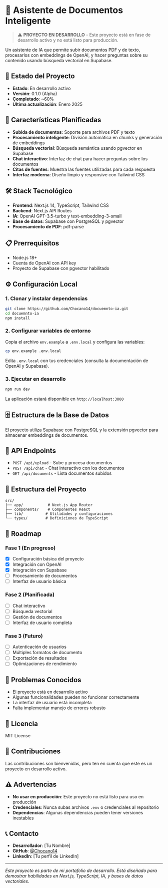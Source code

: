 # 📄 Asistente de Documentos Inteligente

> ⚠️ **PROYECTO EN DESARROLLO** - Este proyecto está en fase de desarrollo activo y no está listo para producción.

Un asistente de IA que permite subir documentos PDF y de texto, procesarlos con embeddings de OpenAI, y hacer preguntas sobre su contenido usando búsqueda vectorial en Supabase.

## 🚧 Estado del Proyecto

- **Estado**: En desarrollo activo
- **Versión**: 0.1.0 (Alpha)
- **Completado**: ~60%
- **Última actualización**: Enero 2025

## 🚀 Características Planificadas

- **Subida de documentos**: Soporte para archivos PDF y texto
- **Procesamiento inteligente**: División automática en chunks y generación de embeddings
- **Búsqueda vectorial**: Búsqueda semántica usando pgvector en Supabase
- **Chat interactivo**: Interfaz de chat para hacer preguntas sobre los documentos
- **Citas de fuentes**: Muestra las fuentes utilizadas para cada respuesta
- **Interfaz moderna**: Diseño limpio y responsive con Tailwind CSS

## 🛠️ Stack Tecnológico

- **Frontend**: Next.js 14, TypeScript, Tailwind CSS
- **Backend**: Next.js API Routes
- **IA**: OpenAI GPT-3.5-turbo y text-embedding-3-small
- **Base de datos**: Supabase con PostgreSQL y pgvector
- **Procesamiento de PDF**: pdf-parse

## 📋 Prerrequisitos

- Node.js 18+
- Cuenta de OpenAI con API key
- Proyecto de Supabase con pgvector habilitado

## ⚙️ Configuración Local

### 1. Clonar y instalar dependencias

```bash
git clone https://github.com/Chocano14/docuemnto-ia.git
cd docuemnto-ia
npm install
```

### 2. Configurar variables de entorno

Copia el archivo `env.example` a `.env.local` y configura las variables:

```bash
cp env.example .env.local
```

Edita `.env.local` con tus credenciales (consulta la documentación de OpenAI y Supabase).

### 3. Ejecutar en desarrollo

```bash
npm run dev
```

La aplicación estará disponible en `http://localhost:3000`

## 🗄️ Estructura de la Base de Datos

El proyecto utiliza Supabase con PostgreSQL y la extensión pgvector para almacenar embeddings de documentos.

## 🔧 API Endpoints

- `POST /api/upload` - Sube y procesa documentos
- `POST /api/chat` - Chat interactivo con los documentos
- `GET /api/documents` - Lista documentos subidos

## 📁 Estructura del Proyecto

```
src/
├── app/           # Next.js App Router
├── components/    # Componentes React
├── lib/          # Utilidades y configuraciones
└── types/        # Definiciones de TypeScript
```

## 🚀 Roadmap

### Fase 1 (En progreso)
- [x] Configuración básica del proyecto
- [x] Integración con OpenAI
- [x] Integración con Supabase
- [ ] Procesamiento de documentos
- [ ] Interfaz de usuario básica

### Fase 2 (Planificada)
- [ ] Chat interactivo
- [ ] Búsqueda vectorial
- [ ] Gestión de documentos
- [ ] Interfaz de usuario completa

### Fase 3 (Futuro)
- [ ] Autenticación de usuarios
- [ ] Múltiples formatos de documento
- [ ] Exportación de resultados
- [ ] Optimizaciones de rendimiento

## 🐛 Problemas Conocidos

- El proyecto está en desarrollo activo
- Algunas funcionalidades pueden no funcionar correctamente
- La interfaz de usuario está incompleta
- Falta implementar manejo de errores robusto

## 📝 Licencia

MIT License

## 🤝 Contribuciones

Las contribuciones son bienvenidas, pero ten en cuenta que este es un proyecto en desarrollo activo.

## ⚠️ Advertencias

- **No usar en producción**: Este proyecto no está listo para uso en producción
- **Credenciales**: Nunca subas archivos `.env` o credenciales al repositorio
- **Dependencias**: Algunas dependencias pueden tener versiones inestables

## 📞 Contacto

- **Desarrollador**: [Tu Nombre]
- **GitHub**: [@Chocano14](https://github.com/Chocano14)
- **LinkedIn**: [Tu perfil de LinkedIn]

---

*Este proyecto es parte de mi portafolio de desarrollo. Está diseñado para demostrar habilidades en Next.js, TypeScript, IA, y bases de datos vectoriales.*
